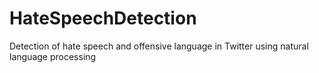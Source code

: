 # HateSpeechDetection
Detection of hate speech and offensive language in Twitter using natural language processing
